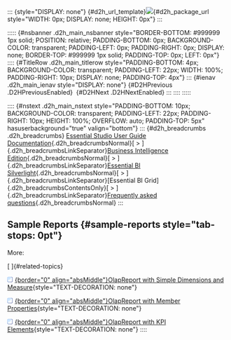 ::: {style="DISPLAY: none"}
[](ms-xhelp:///?Id=d2h_url_template){#d2h_url_template}![](!package_url!){#d2h_package_url style="WIDTH: 0px; DISPLAY: none; HEIGHT: 0px"}
:::

::::: {#nsbanner .d2h_main_nsbanner style="BORDER-BOTTOM: #999999 1px solid; POSITION: relative; PADDING-BOTTOM: 0px; BACKGROUND-COLOR: transparent; PADDING-LEFT: 0px; PADDING-RIGHT: 0px; DISPLAY: none; BORDER-TOP: #999999 1px solid; PADDING-TOP: 0px; LEFT: 0px"}
:::: {#TitleRow .d2h_main_titlerow style="PADDING-BOTTOM: 4px; BACKGROUND-COLOR: transparent; PADDING-LEFT: 22px; WIDTH: 100%; PADDING-RIGHT: 10px; DISPLAY: none; PADDING-TOP: 4px"}
::: {#ienav .d2h_main_ienav style="DISPLAY: none"}
[](ms-xhelp:///?Id=2435c2b8-6e6c-47ec-8f83-19b29e60f8d6){#D2HPrevious .D2HPreviousEnabled}  [](ms-xhelp:///?Id=a9fc13c9-2892-4e85-b7bf-c63703c018b7){#D2HNext .D2HNextEnabled}
:::
::::
:::::

:::: {#nstext .d2h_main_nstext style="PADDING-BOTTOM: 10px; BACKGROUND-COLOR: transparent; PADDING-LEFT: 22px; PADDING-RIGHT: 10px; HEIGHT: 100%; OVERFLOW: auto; PADDING-TOP: 5px" hasuserbackground="true" valign="bottom"}
::: {#d2h_breadcrumbs .d2h_breadcrumbs}
[Essential Studio User Guide Documentation](ms-xhelp:///?Id=12457748-09e3-4d74-a240-8e049cedf030){.d2h_breadcrumbsNormal}[ \> ]{.d2h_breadcrumbsLinkSeparator}[Business Intelligence Edition](ms-xhelp:///?Id=fdf33dd8-62b2-47b9-ad7b-fc50e590bca5){.d2h_breadcrumbsNormal}[ \> ]{.d2h_breadcrumbsLinkSeparator}[Essential BI Silverlight](ms-xhelp:///?Id=c006b39c-6aa2-4637-b7de-3e7b6cb3f9f9){.d2h_breadcrumbsNormal}[ \> ]{.d2h_breadcrumbsLinkSeparator}[Essential BI Grid]{.d2h_breadcrumbsContentsOnly}[ \> ]{.d2h_breadcrumbsLinkSeparator}[Frequently asked questions](ms-xhelp:///?Id=3133015d-af81-4285-bee6-5297577af0ef){.d2h_breadcrumbsNormal}
:::

## Sample Reports {#sample-reports style="tab-stops: 0pt"}

More:

[ ]{#related-topics}

[![](button.gif){border="0" align="absMiddle"}OlapReport with Simple Dimensions and Measure](ms-xhelp:///?Id=a9fc13c9-2892-4e85-b7bf-c63703c018b7){style="TEXT-DECORATION: none"}

[![](button.gif){border="0" align="absMiddle"}OlapReport with Member Properties](ms-xhelp:///?Id=e17eb8e6-a722-4803-a7ee-b636f3801850){style="TEXT-DECORATION: none"}

[![](button.gif){border="0" align="absMiddle"}OlapReport with KPI Elements](ms-xhelp:///?Id=f869ac6e-8da8-4af0-be21-300a9cc8f352){style="TEXT-DECORATION: none"}
::::
